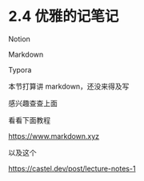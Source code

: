 # 2.4 优雅的记笔记

Notion

Markdown

Typora

本节打算讲 markdown，还没来得及写

感兴趣查查上面

看看下面教程

<https://www.markdown.xyz>

以及这个

<https://castel.dev/post/lecture-notes-1>
